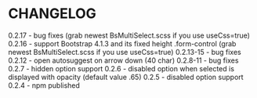 # CHANGELOG
0.2.17 - bug fixes (grab newest BsMultiSelect.scss if you use useCss=true)
0.2.16 - support Bootstrap 4.1.3 and its fixed height .form-control (grab newest BsMultiSelect.scss if you use useCss=true)
0.2.13-15 - bug fixes
0.2.12 - open autosuggest on arrow down (40 char)
0.2.8-11 - bug fixes
0.2.7 - hidden option support
0.2.6 - disabled option when selected is displayed with opacity (default value .65)
0.2.5 - disabled option support
0.2.4 - npm published
